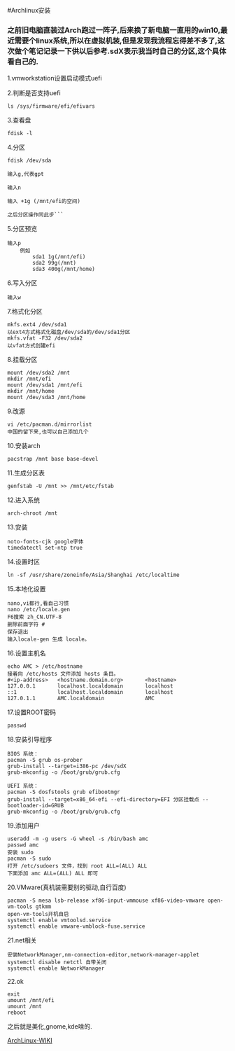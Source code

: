 #Archlinux安装

### 之前旧电脑直装过Arch跑过一阵子,后来换了新电脑一直用的win10,最近需要个linux系统,所以在虚拟机装,但是发现我流程忘得差不多了,这次做个笔记记录一下供以后参考.sdX表示我当时自己的分区,这个具体看自己的.

1.vmworkstation设置启动模式uefi
  
2.判断是否支持uefi

	ls /sys/firmware/efi/efivars

3.查看盘

	fdisk -l

4.分区

	fdisk /dev/sda

    输入g,代表gpt

	输入n

	输入 +1g (/mnt/efi的空间)

	之后分区操作同此步```

5.分区预览

	输入p
		例如
			sda1 1g(/mnt/efi)
			sda2 99g(/mnt)
			sda3 400g(/mnt/home)


6.写入分区
 
	输入w

7.格式化分区

	mkfs.ext4 /dev/sda1
	以ext4方式格式化磁盘/dev/sda的/dev/sda1分区
	mkfs.vfat -F32 /dev/sda2			
	以vfat方式创建efi

8.挂载分区

	mount /dev/sda2 /mnt
	mkdir /mnt/efi
	mount /dev/sda1 /mnt/efi
	mkdir /mnt/home
	mount /dev/sda3 /mnt/home

9.改源

	vi /etc/pacman.d/mirrorlist
	中国的留下来,也可以自己添加几个

10.安装arch

	pacstrap /mnt base base-devel

11.生成分区表
	
	genfstab -U /mnt >> /mnt/etc/fstab

12.进入系统
	
	arch-chroot /mnt

13.安装

	noto-fonts-cjk google字体
	timedatectl set-ntp true

14.设置时区

	ln -sf /usr/share/zoneinfo/Asia/Shanghai /etc/localtime

15.本地化设置

	nano,vi都行,看自己习惯
	nano /etc/locale.gen
	F6搜索 zh_CN.UTF-8
	删除前面字符 #
	保存退出
	输入locale-gen 生成 locale。

16.设置主机名

	echo AMC > /etc/hostname
	接着向 /etc/hosts 文件添加 hosts 条目。
	#<ip-address>	<hostname.domain.org>		<hostname>
	127.0.0.1		localhost.localdomain		localhost
	::1				localhost.localdomain		localhost
	127.0.1.1		AMC.localdomain				AMC

17.设置ROOT密码
 
	passwd

18.安装引导程序

	BIOS 系统：
	pacman -S grub os-prober
	grub-install --target=i386-pc /dev/sdX
	grub-mkconfig -o /boot/grub/grub.cfg

	UEFI 系统：
	pacman -S dosfstools grub efibootmgr
	grub-install --target=x86_64-efi --efi-directory=EFI 分区挂载点 --bootloader-id=GRUB
	grub-mkconfig -o /boot/grub/grub.cfg

19.添加用户

	useradd -m -g users -G wheel -s /bin/bash amc
	passwd amc
	安装 sudo
	pacman -S sudo
	打开 /etc/sudoers 文件，找到 root ALL=(ALL) ALL 
	下面添加 amc ALL=(ALL) ALL 即可


20.VMware(真机装需要别的驱动,自行百度)
	
	pacman -S mesa lsb-release xf86-input-vmmouse xf86-video-vmware open-vm-tools gtkmm
	open-vm-tools开机自启
	systemctl enable vmtoolsd.service
	systemctl enable vmware-vmblock-fuse.service

21.net相关
	
	安装NetworkManager,nm-connection-editor,network-manager-applet
	systemctl disable netctl 自带关闭
	systemctl enable NetworkManager

22.ok

	exit
	umount /mnt/efi
	umount /mnt
	reboot

之后就是美化,gnome,kde啥的.

[ArchLinux-WIKI](https://wiki.archlinux.org/index.php/Arch_Linux)
